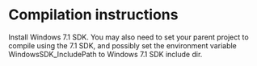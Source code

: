 # Compilation instructions
Install Windows 7.1 SDK.
You may also need to set your parent project to compile using the 7.1 SDK, and possibly set the environment variable WindowsSDK_IncludePath to Windows 7.1 SDK include dir.
